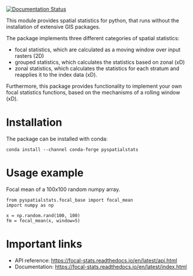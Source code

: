 [![Documentation Status](https://readthedocs.org/projects/focal-stats/badge/?version=latest)](https://focal-stats.readthedocs.io/en/latest/?badge=latest)

This module provides spatial statistics for python, that runs without the installation of extensive GIS packages.

The package implements three different categories of spatial statistics:
- focal statistics, which are calculated as a moving window over input rasters (2D)
- grouped statistics, which calculates the statistics based on zonal (xD)
- zonal statistics, which calculates the statistics for each stratum and reapplies it to the index data (xD).

Furthermore, this package provides functionality to implement your own focal statistics functions, based on the 
mechanisms of a rolling window (xD).

# Installation

The package can be installed with conda:

```
conda install --channel conda-forge pyspatialstats
```

# Usage example

Focal mean of a 100x100 random numpy array.

```
from pyspatialstats.focal_base import focal_mean
import numpy as np

x = np.random.rand(100, 100)
fm = focal_mean(x, window=5)
```

# Important links

- API reference: https://focal-stats.readthedocs.io/en/latest/api.html
- Documentation: https://focal-stats.readthedocs.io/en/latest/index.html

